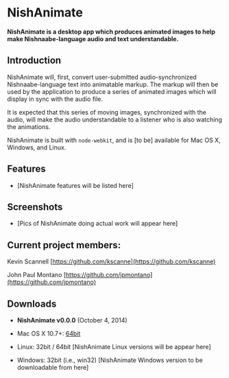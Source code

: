 # NishAnimate

**NishAnimate is a desktop app which produces animated images to help make Nishnaabe-language audio and text understandable.**

## Introduction

NishAnimate will, first, convert user-submitted audio-synchronized Nishnaabe-language text into animatable markup. The markup will then be used by the application to produce a series of animated images which will display in sync with the audio file.

It is expected that this series of moving images, synchronized with the audio, will make the audio understandable to a listener who is also watching the animations.

NishAnimate is built with `node-webkit`, and is [to be] available for Mac OS X, Windows, and Linux.


## Features
* [NishAnimate features will be listed here]


## Screenshots
* [Pics of NishAnimate doing actual work will appear here]


## Current project members:

Kevin Scannell
[https://github.com/kscanne](https://github.com/kscanne)

John Paul Montano
[https://github.com/jpmontano](https://github.com/jpmontano)


## Downloads
* **NishAnimate v0.0.0** (October 4, 2014)

 * Mac OS X 10.7+: [64bit](http://nishanimate.com/v0.0.0/nishanimate-v0.0.0-osx-64bit.app.zip)
 * Linux: 32bit / 64bit [NishAnimate Linux versions will be appear here]
 * Windows: 32bit (i.e., win32) [NishAnimate Windows version to be downloadable from here]

